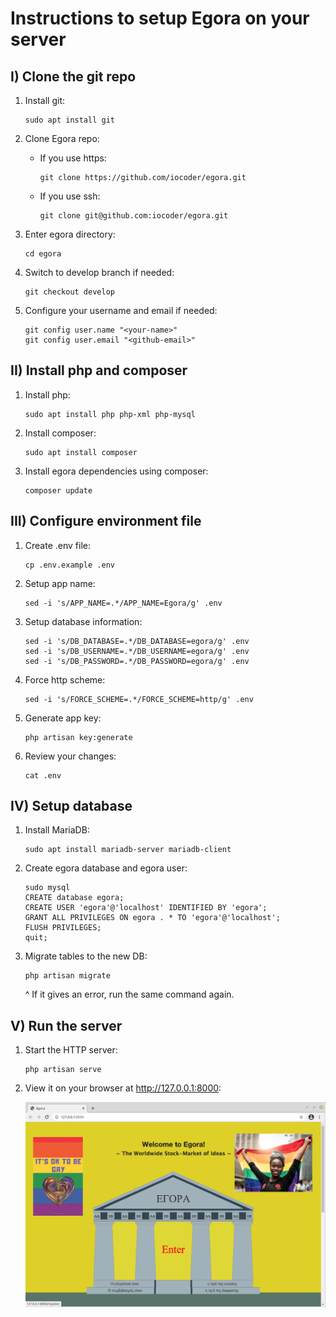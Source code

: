 Instructions to setup Egora on your server
==========================================
 
I) Clone the git repo
---------------------
 
1. Install git:
 
   ```
   sudo apt install git
   ```
 
2. Clone Egora repo:

   - If you use https:
  
     ```
     git clone https://github.com/iocoder/egora.git
     ```

   - If you use ssh:
  
     ```
     git clone git@github.com:iocoder/egora.git
     ```

3. Enter egora directory:

 
   ```
   cd egora
   ```

4. Switch to develop branch if needed:

 
   ```
   git checkout develop
   ```

5. Configure your username and email if needed:

 
   ```
   git config user.name "<your-name>"
   git config user.email "<github-email>"
   ```

II) Install php and composer
----------------------------

1. Install php:

   ```
   sudo apt install php php-xml php-mysql
   ```

2. Install composer:

   ```
   sudo apt install composer
   ```

3. Install egora dependencies using composer:

   ```
   composer update
   ```

III) Configure environment file
-------------------------------

1. Create .env file:

   ```
   cp .env.example .env
   ```

2. Setup app name:

   ```
   sed -i 's/APP_NAME=.*/APP_NAME=Egora/g' .env
   ```

3. Setup database information:

   ```
   sed -i 's/DB_DATABASE=.*/DB_DATABASE=egora/g' .env
   sed -i 's/DB_USERNAME=.*/DB_USERNAME=egora/g' .env
   sed -i 's/DB_PASSWORD=.*/DB_PASSWORD=egora/g' .env
   ```

4. Force http scheme:

   ```
   sed -i 's/FORCE_SCHEME=.*/FORCE_SCHEME=http/g' .env
   ```

5. Generate app key:

   ```
   php artisan key:generate
   ```

6. Review your changes:

   ```
   cat .env
   ```

IV) Setup database
------------------

1. Install MariaDB:

   ```
   sudo apt install mariadb-server mariadb-client
   ```

2. Create egora database and egora user:

   ```
   sudo mysql
   CREATE database egora;
   CREATE USER 'egora'@'localhost' IDENTIFIED BY 'egora';
   GRANT ALL PRIVILEGES ON egora . * TO 'egora'@'localhost';
   FLUSH PRIVILEGES;
   quit;
   ```

3. Migrate tables to the new DB:

   ```
   php artisan migrate
   ```

   ^ If it gives an error, run the same command again.

V) Run the server
-----------------

1. Start the HTTP server:

   ```
   php artisan serve
   ```

2. View it on your browser at http://127.0.0.1:8000:

   ![Egora screenshot](scrot.png)

